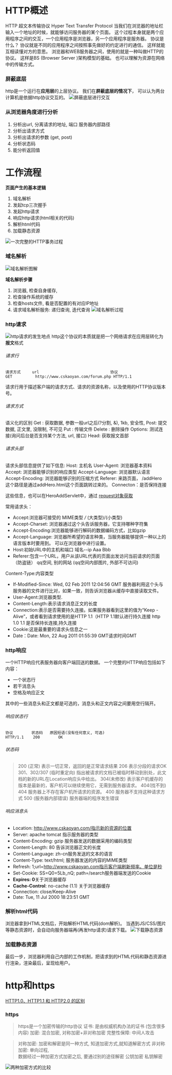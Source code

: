 # HTTP概述
HTTP 超文本传输协议 Hyper Text Transfer Protocol
当我们在浏览器的地址栏输入一个地址的时候，就能够访问服务器的某个页面。
这个过程本身就是两个应用程序之间的交互，一个应用程序是浏览器，另一个应用程序是服务器。
协议是什么？ 协议就是不同的应用程序之间按照事先做好的约定进行的通信。 这样就能互相读懂对方的意思。
浏览器和WEB服务器之间，使用的就是一种叫做HTTP的协议。 这样是BS (Browser Server )架构模型的基础。
也可以理解为资源在网络中的传输方式。
### 屏蔽底层
http是一个运行在**应用层**的上层协议。
我们在**屏蔽底层的情况下**， 可以认为两台计算机是依据http协议交互的。
![屏蔽底层进行交互](https://upload-images.jianshu.io/upload_images/21824483-d61f4cca6548a754.png?imageMogr2/auto-orient/strip%7CimageView2/2/w/1240)

### 从浏览器角度进行分析
1. 分析出url, 分离请求的地址, 端口 服务器内部路径
2. 分析出请求方式
3. 分析出请求的参数 (get, post)
4. 分析状态码 
5. 能分析返回值

# 工作流程
**页面产生的基本逻辑**
1. 域名解析
2. 发起tcp三次握手
3. 发起http请求
4. 响应http请求(html相关的代码)
5. 解析html代码
6. 加载静态资源

![一次完整的HTTP事务过程](https://upload-images.jianshu.io/upload_images/21824483-fe043e36ea4368f5.png?imageMogr2/auto-orient/strip%7CimageView2/2/w/1240)
### 域名解析
![域名解析图解](https://upload-images.jianshu.io/upload_images/21824483-85aadc48aca426cc.png?imageMogr2/auto-orient/strip%7CimageView2/2/w/1240)

**域名解析步骤**
1. 浏览器, 检查自身缓存, 
2. 检查操作系统的缓存
3. 检查hosts文件, 看是否配置的有对应IP地址
4. 请求域名解析服务: 递归查询, 迭代查询
![域名解析过程](https://upload-images.jianshu.io/upload_images/21824483-cf30407dbf0dc4d0.png?imageMogr2/auto-orient/strip%7CimageView2/2/w/1240)

### http请求
![http请求的发生地点](https://upload-images.jianshu.io/upload_images/21824483-8024ef71e84bf097.png?imageMogr2/auto-orient/strip%7CimageView2/2/w/1240)
http这个协议的本质就是把一个网络请求在应用层转化为**报文**格式
###### 请求行
```
请求方式     url                               协议
GET          http://www.cskaoyan.com/forum.php HTTP/1.1
```
请求行用于描述客户端的请求方式、请求的资源名称，以及使用的HTTP协议版本号。

###### 请求方式
语义化的区别
Get	   :  获取数据, 参数一般url之后(?分割, &), 1kb, 安全性, 
Post: 提交数据,   正文里,  没限制,  不可见
Put    : 传输文件
Delete  : 删除操作
Options:  测试连接(询问后台是否支持某个方法, url, 接口)
Head:   获取报文首部

###### 请求头部 
请求头部信息提供了如下信息:
Host: 主机名
User-Agent: 浏览器基本资料
Accept: 浏览器能够识别的响应类型
Accept-Language: 浏览器默认语言
Accept-Encoding: 浏览器能够识别的压缩方式
Referer: 来路页面， /addHero 这个路径是通过addHero.html这个页面跳转过来的。
Connecton：是否保持连接

这些信息，也可以在HeroAddServlet中，通过 [request对象获取](https://how2j.cn/k/servlet/servlet-request/555.html#step1609)

常用请求头：
- Accept:浏览器可接受的    MIME类型 */*   (大类型)/(小类型)
- Accept-Charset: 浏览器通过这个头告诉服务器，它支持哪种字符集
- Accept-Encoding:浏览器能够进行解码的数据编码方式，比如gzip 
- Accept-Language: 浏览器所希望的语言种类，当服务器能够提供一种以上的语言版本时要用到。 可以在浏览器中进行设置。
- Host:初始URL中的主机和端口 
域名--ip
Aaa
Bbb
- Referer:包含一个URL，用户从该URL代表的页面出发访问当前请求的页面 （防盗链）
qq空间, 别的网站 (qq空间内部图片, 外部不可访问)

Content-Type:内容类型
- If-Modified-Since: Wed, 02 Feb 2011 12:04:56 GMT 服务器利用这个头与服务器的文件进行比对，如果一致，则告诉浏览器从缓存中直接读取文件。
- User-Agent:浏览器类型.
- Content-Length:表示请求消息正文的长度 
- Connection:表示是否需要持久连接。如果服务器看到这里的值为“Keep -Alive”，或者看到请求使用的是HTTP 1.1（HTTP 1.1默认进行持久连接
http 1.0 1.1 是否保持长连接,持久连接 
- Cookie:这是最重要的请求头信息之一 
- Date：Date: Mon, 22 Aug 2011 01:55:39 GMT请求时间GMT

### http响应
一个HTTP响应代表服务器向客户端回送的数据。
一个完整的HTTP响应包括如下内容：
- 一个状态行
- 若干消息头
- 空格及响应正文

其中的一些消息头和正文都是可选的，消息头和正文内容之间要用空行隔开。
###### 响应状态行
```
协议        状态码   原因短语(没有任何意义, 可选) 
HTTP/1.1    200        OK
```
###### 状态码
>200 (正常)
表示一切正常，返回的是正常请求结果 
206 表示分段的请求OK
301、302/307 (临时重定向)
指出被请求的文档已被临时移动到别处，此文档的新的URL在Location响应头中给出。
304(未修改)
表示客户机缓存的版本是最新的，客户机可以继续使用它，无需到服务器请求。
404(找不到)
>404 服务器上不存在客户机所请求的资源。
400  服务器不支持这种请求方式
500 (服务器内部错误)
服务器端的程序发生错误
###### 响应消息头
- Location: [<u>http://www.cskaoyan.com/</u>](http://www.cskaoyan.com/指示新的资源的位置)[<u>指示新的资源的位置</u>](http://www.cskaoyan.com/指示新的资源的位置) 
- Server: apache tomcat 指示服务器的类型
- Content-Encoding: gzip 服务器发送的数据采用的编码类型
- Content-Length: 80 告诉浏览器正文的长度
- Content-Language: zh-cn服务发送的文本的语言
- Content-Type: text/html;  服务器发送的内容的MIME类型
- Refresh: 1;url=http://www.cskaoyan.com指示客户端刷新频率。单位是秒
- Set-Cookie: SS=Q0=5Lb_nQ; path=/search服务器端发送的Cookie
- **Expires: 0**关于浏览器缓存
- **Cache-Control**: no-cache (1.1)   关于浏览器缓存
- Connection: close/Keep-Alive   
- Date: Tue, 11 Jul 2000 18:23:51 GMT
### 解析html代码
浏览器拿到HTML文档后，开始解析HTML代码(dom解析)。
当遇到JS/CSS/图片等静态资源时，会自动向服务器端再(再发http请求)请求下载。
![下载静态资源](https://upload-images.jianshu.io/upload_images/21824483-5e5d186a61de6cdb.png?imageMogr2/auto-orient/strip%7CimageView2/2/w/1240)
### 加载静态资源
最后一步，浏览器利用自己内部的工作机制，把请求到的HTML代码和静态资源进行渲染，渲染最后，呈现给用户。
# http和https
[HTTP1.0、HTTP1.1 和 HTTP2.0 的区别](https://www.cnblogs.com/heluan/p/8620312.html)
### https
>https是一个加密传输的http协议
证书: 是由权威机构办法的证书 (包含很多内容)
>加密: 混合加密, 对称加密+非对称加密
完整性保障: 中间人攻击

>对称加密:   加密和解密是同一种方式, 知道加密方式,就知道解密方式
非对称加密:  单向过程,  
数据经过一种加密方式加密之后, 要通过别的途径解密
			公钥加密  私钥解密

![两种加密方式的比较](https://upload-images.jianshu.io/upload_images/21824483-8adf46a21512d202.png?imageMogr2/auto-orient/strip%7CimageView2/2/w/1240)





